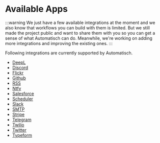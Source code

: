 # Available Apps

:::warning
We just have a few available integrations at the moment and we also know that workflows you can build with them is limited. But we still made the project public and want to share them with you so you can get a sense of what Automatisch can do. Meanwhile, we're working on adding more integrations and improving the existing ones.
:::

Following integrations are currently supported by Automatisch.

- [DeepL](/apps/deepl/actions)
- [Discord](/apps/discord/actions)
- [Flickr](/apps/flickr/triggers)
- [Github](/apps/github/triggers)
- [RSS](/apps/rss/triggers)
- [Ntfy](/apps/ntfy/triggers)
- [Salesforce](/apps/salesforce/triggers)
- [Scheduler](/apps/scheduler/triggers)
- [Slack](/apps/slack/actions)
- [SMTP](/apps/smtp/actions)
- [Stripe](/apps/stripe/triggers)
- [Telegram](/apps/telegram-bot/actions)
- [Twilio](/apps/twilio/triggers)
- [Twitter](/apps/twitter/triggers)
- [Typeform](/apps/typeform/triggers)
